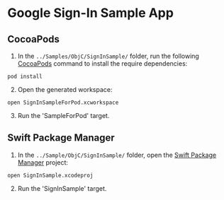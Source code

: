 # Google Sign-In Sample App

## CocoaPods

1. In the `../Samples/ObjC/SignInSample/` folder, run the following 
[CocoaPods](https://cocoapods.org) command to install the require
dependencies:

```
pod install
```

2. Open the generated workspace:

```
open SignInSampleForPod.xcworkspace
```

3. Run the 'SampleForPod' target.

## Swift Package Manager

1. In the `../Sample/ObjC/SignInSample/` folder, open the
[Swift Package Manager](https://swift.org/package-manager/) project:

```
open SignInSample.xcodeproj
```

2. Run the 'SignInSample' target.
